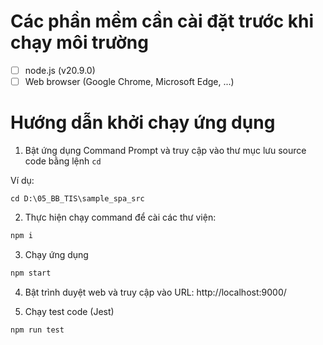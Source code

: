 # Các phần mềm cần cài đặt trước khi chạy môi trường

- [ ] node.js (v20.9.0)
- [ ] Web browser (Google Chrome, Microsoft Edge, ...)

# Hướng dẫn khởi chạy ứng dụng

1. Bật ứng dụng Command Prompt và truy cập vào thư mục lưu source code bằng lệnh `cd`

Ví dụ:

```
cd D:\05_BB_TIS\sample_spa_src
```

2. Thực hiện chạy command để cài các thư viện:

```bash
npm i
```

3. Chạy ứng dụng

```bash
npm start
```

4. Bật trình duyệt web và truy cập vào URL: http://localhost:9000/

5. Chạy test code (Jest)

```bash
npm run test
```
